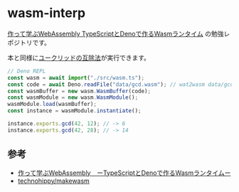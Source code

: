 # wasm-interp

[作って学ぶWebAssembly TypeScriptとDenoで作るWasmランタイム](https://techbookfest.org/product/5689941050785792) の勉強レポジトリです。

本と同様に[ユークリッドの互除法](data/gcd.wat)が実行できます。

```ts
// Deno REPL
const wasm = await import("./src/wasm.ts");
const code = await Deno.readFile("data/gcd.wasm"); // wat2wasm data/gcd.wat -o data/gcd.wasm
const wasmBuffer = new wasm.WasmBuffer(code);
const wasmModule = new wasm.WasmModule();
wasmModule.load(wasmBuffer);
const instance = wasmModule.instantiate();

instance.exports.gcd(42, 12); // -> 6
instance.exports.gcd(42, 28); // -> 14
```

## 参考

- [作って学ぶWebAssembly　ーTypeScriptとDenoで作るWasmランタイムー](https://techbookfest.org/product/5689941050785792)
- [technohippy/makewasm](https://github.com/technohippy/makewasm)
